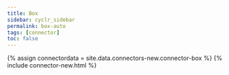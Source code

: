 ```yaml
---
title: Box
sidebar: cyclr_sidebar
permalink: box-auto
tags: [connector]
toc: false
---
```

{% assign connectordata = site.data.connectors-new.connector-box %}
{% include connector-new.html %}	